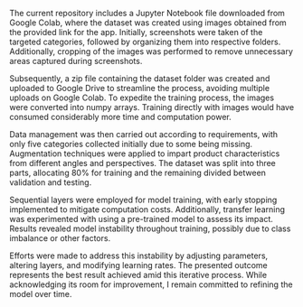 The current repository includes a Jupyter Notebook file downloaded from Google Colab, where the dataset was created using images obtained from the provided link for the app. Initially, screenshots were taken of the targeted categories, followed by organizing them into respective folders. Additionally, cropping of the images was performed to remove unnecessary areas captured during screenshots.

Subsequently, a zip file containing the dataset folder was created and uploaded to Google Drive to streamline the process, avoiding multiple uploads on Google Colab. To expedite the training process, the images were converted into numpy arrays. Training directly with images would have consumed considerably more time and computation power.

Data management was then carried out according to requirements, with only five categories collected initially due to some being missing. Augmentation techniques were applied to impart product characteristics from different angles and perspectives. The dataset was split into three parts, allocating 80% for training and the remaining divided between validation and testing.

Sequential layers were employed for model training, with early stopping implemented to mitigate computation costs. Additionally, transfer learning was experimented with using a pre-trained model to assess its impact. Results revealed model instability throughout training, possibly due to class imbalance or other factors.

Efforts were made to address this instability by adjusting parameters, altering layers, and modifying learning rates. The presented outcome represents the best result achieved amid this iterative process. While acknowledging its room for improvement, I remain committed to refining the model over time.

